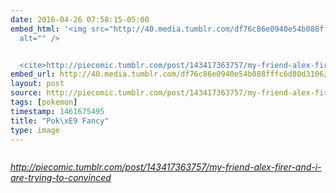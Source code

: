 ```yaml
---
date: 2016-04-26 07:58:15-05:00
embed_html: '<img src="http://40.media.tumblr.com/df76c86e0940e54b088fffc6d80d3106/tumblr_o688qdrs6q1qhnegdo1_500.jpg"
  alt="" />


  <cite>http://piecomic.tumblr.com/post/143417363757/my-friend-alex-firer-and-i-are-trying-to-convinced</cite>'
embed_url: http://40.media.tumblr.com/df76c86e0940e54b088fffc6d80d3106/tumblr_o688qdrs6q1qhnegdo1_500.jpg
layout: post
source: http://piecomic.tumblr.com/post/143417363757/my-friend-alex-firer-and-i-are-trying-to-convinced
tags: [pokemon]
timestamp: 1461675495
title: "Pok\xE9 Fancy"
type: image
---
```

<img src="http://40.media.tumblr.com/df76c86e0940e54b088fffc6d80d3106/tumblr_o688qdrs6q1qhnegdo1_500.jpg" alt="" />

<cite>http://piecomic.tumblr.com/post/143417363757/my-friend-alex-firer-and-i-are-trying-to-convinced</cite>

